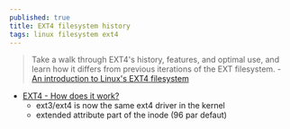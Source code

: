 ```yaml
---
published: true
title: EXT4 filesystem history
tags: linux filesystem ext4
---
```

> Take a walk through EXT4's history, features, and optimal use, and learn how it differs from previous iterations of the EXT filesystem. - [An introduction to Linux's EXT4 filesystem](https://opensource.com/article/17/5/introduction-ext4-filesystem)

- [EXT4 - How does it work?](https://www.youtube.com/watch?v=4KaF2OXWfzg&list=WL&index=3)
	- ext3/ext4 is now the same ext4 driver in the kernel
	- extended attribute part of the inode (96 par defaut)